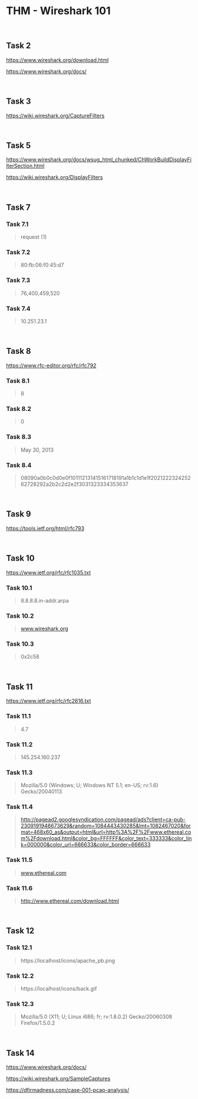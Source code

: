 # THM - Wireshark 101

<br>

## Task 2

https://www.wireshark.org/download.html

https://www.wireshark.org/docs/

<br>

## Task 3

https://wiki.wireshark.org/CaptureFilters

<br>

## Task 5

https://www.wireshark.org/docs/wsug_html_chunked/ChWorkBuildDisplayFilterSection.html

https://wiki.wireshark.org/DisplayFilters

<br>

## Task 7

### Task 7.1

> request (1)

### Task 7.2

> 80:fb:06:f0:45:d7

### Task 7.3

> 76,400,459,520

### Task 7.4

> 10.251.23.1

<br>

## Task 8

https://www.rfc-editor.org/rfc/rfc792

### Task 8.1

> 8

### Task 8.2

> 0

### Task 8.3

> May 30, 2013

### Task 8.4

> 08090a0b0c0d0e0f101112131415161718191a1b1c1d1e1f202122232425262728292a2b2c2d2e2f3031323334353637

<br>

## Task 9

https://tools.ietf.org/html/rfc793

<br>

## Task 10

https://www.ietf.org/rfc/rfc1035.txt

### Task 10.1

> 8.8.8.8.in-addr.arpa

### Task 10.2

> www.wireshark.org

### Task 10.3

> 0x2c58

<br>

## Task 11

https://www.ietf.org/rfc/rfc2616.txt

### Task 11.1

> 4.7

### Task 11.2

> 145.254.160.237

### Task 11.3

> Mozilla/5.0 (Windows; U; Windows NT 5.1; en-US; rv:1.6) Gecko/20040113

### Task 11.4

> http://pagead2.googlesyndication.com/pagead/ads?client=ca-pub-2309191948673629&random=1084443430285&lmt=1082467020&format=468x60_as&output=html&url=http%3A%2F%2Fwww.ethereal.com%2Fdownload.html&color_bg=FFFFFF&color_text=333333&color_link=000000&color_url=666633&color_border=666633

### Task 11.5

> www.ethereal.com

### Task 11.6

> http://www.ethereal.com/download.html

<br>

## Task 12

### Task 12.1

> https://localhost/icons/apache_pb.png

### Task 12.2

> https://localhost/icons/back.gif

### Task 12.3

> Mozilla/5.0 (X11; U; Linux i686; fr; rv:1.8.0.2) Gecko/20060308 Firefox/1.5.0.2

<br>

## Task 14

https://www.wireshark.org/docs/

https://wiki.wireshark.org/SampleCaptures

https://dfirmadness.com/case-001-pcap-analysis/

<br>




